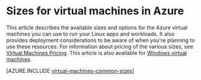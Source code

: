 <properties
 pageTitle="Linux VM sizes | Microsoft Azure"
 description="Lists the different sizes available for Linux virtual machines in Azure."
 services="virtual-machines-linux"
 documentationCenter=""
 authors="cynthn"
 manager="timlt"
 editor=""
 tags="azure-resource-manager,azure-service-management"/>

<tags
	ms.service="virtual-machines-linux"
	ms.date="06/08/2016"
	wacn.date=""/>

# Sizes for virtual machines in Azure

This article describes the available sizes and options for the Azure virtual machines you can use to run your Linux apps and workloads. It also provides deployment considerations to be aware of when you're planning to use these resources. For information about pricing of the various sizes, see [Virtual Machines Pricing](/home/features/virtual-machines/pricing/). This article is also available for [Windows virtual machines](/documentation/articles/virtual-machines-windows-sizes/).

[AZURE.INCLUDE [virtual-machines-common-sizes](../includes/virtual-machines-common-sizes.md)]

